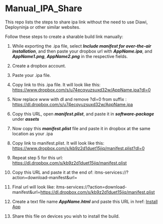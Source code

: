 # Manual_IPA_Share
This repo lists the steps to share ipa link without the need to use Diawi, Deployninja or other similar websites.

Follow these steps to create a sharable build link manually:

1. While exporting the .ipa file, select **_Include manifest for over-the-air installation_**, and then paste your dropbox url with **_AppName.ipa_**, and **_AppName1.png_**, **_AppName2.png_** in the respective fields.

2. Create a dropbox account.

3. Paste your .ipa file.

4. Copy link to this .ipa file. It will look like this:
	https://www.dropbox.com/s/u74ecqyuzsuxd32w/AppName.ipa?dl=0

5. Now replace www with dl and remove ?dl=0 from suffix : 
	https://dl.dropbox.com/s/u74ecqyuzsuxd32w/AppName.ipa

6. Copy this URL, open **_manifest.plist_**, and paste it in **_software-package_** under **_assets_**

7. Now copy this **_manifest.plist_** file and paste it in dropbox at the same location as your .ipa

8. Copy link to manifest.plist. It will look like this:
	https://www.dropbox.com/s/kb9z2d1duet15jiq/manifest.plist?dl=0

9. Repeat step 5 for this url:
	https://dl.dropbox.com/s/kb9z2d1duet15jiq/manifest.plist

10. Copy this URL and paste it at the end of:
	itms-services://?action=download-manifest&url=

11. Final url will look like:
	itms-services://?action=download-manifest&url=https://dl.dropbox.com/s/kb9z2d1duet15jiq/manifest.plist

12. Create a text file name **_AppName.html_** and paste this URL in href:
	<a href="itms-services://?action=download-manifest&url=https://dl.dropbox.com/s/kb9z2d1duet15jiq/manifest.plist">Install App</a>

13. Share this file on devices you wish to install the build.
